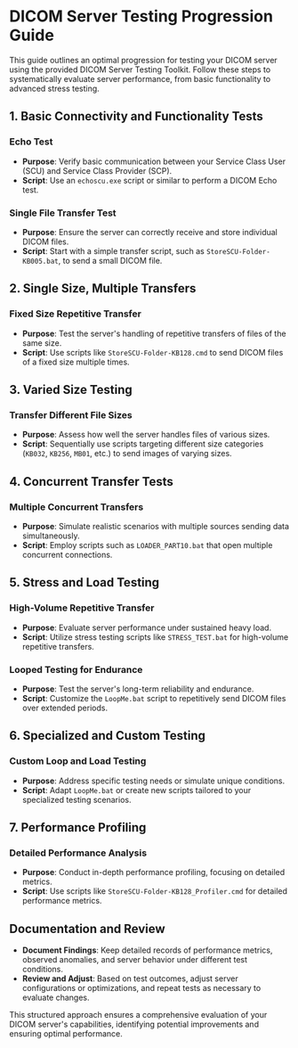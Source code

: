 # DICOM Server Testing Progression Guide

This guide outlines an optimal progression for testing your DICOM server using the provided DICOM Server Testing Toolkit. Follow these steps to systematically evaluate server performance, from basic functionality to advanced stress testing.

## 1. Basic Connectivity and Functionality Tests

### Echo Test
- **Purpose**: Verify basic communication between your Service Class User (SCU) and Service Class Provider (SCP).
- **Script**: Use an `echoscu.exe` script or similar to perform a DICOM Echo test.

### Single File Transfer Test
- **Purpose**: Ensure the server can correctly receive and store individual DICOM files.
- **Script**: Start with a simple transfer script, such as `StoreSCU-Folder-KB005.bat`, to send a small DICOM file.

## 2. Single Size, Multiple Transfers

### Fixed Size Repetitive Transfer
- **Purpose**: Test the server's handling of repetitive transfers of files of the same size.
- **Script**: Use scripts like `StoreSCU-Folder-KB128.cmd` to send DICOM files of a fixed size multiple times.

## 3. Varied Size Testing

### Transfer Different File Sizes
- **Purpose**: Assess how well the server handles files of various sizes.
- **Script**: Sequentially use scripts targeting different size categories (`KB032`, `KB256`, `MB01`, etc.) to send images of varying sizes.

## 4. Concurrent Transfer Tests

### Multiple Concurrent Transfers
- **Purpose**: Simulate realistic scenarios with multiple sources sending data simultaneously.
- **Script**: Employ scripts such as `LOADER_PART10.bat` that open multiple concurrent connections.

## 5. Stress and Load Testing

### High-Volume Repetitive Transfer
- **Purpose**: Evaluate server performance under sustained heavy load.
- **Script**: Utilize stress testing scripts like `STRESS_TEST.bat` for high-volume repetitive transfers.

### Looped Testing for Endurance
- **Purpose**: Test the server's long-term reliability and endurance.
- **Script**: Customize the `LoopMe.bat` script to repetitively send DICOM files over extended periods.

## 6. Specialized and Custom Testing

### Custom Loop and Load Testing
- **Purpose**: Address specific testing needs or simulate unique conditions.
- **Script**: Adapt `LoopMe.bat` or create new scripts tailored to your specialized testing scenarios.

## 7. Performance Profiling

### Detailed Performance Analysis
- **Purpose**: Conduct in-depth performance profiling, focusing on detailed metrics.
- **Script**: Use scripts like `StoreSCU-Folder-KB128_Profiler.cmd` for detailed performance metrics.

## Documentation and Review

- **Document Findings**: Keep detailed records of performance metrics, observed anomalies, and server behavior under different test conditions.
- **Review and Adjust**: Based on test outcomes, adjust server configurations or optimizations, and repeat tests as necessary to evaluate changes.

This structured approach ensures a comprehensive evaluation of your DICOM server's capabilities, identifying potential improvements and ensuring optimal performance.
